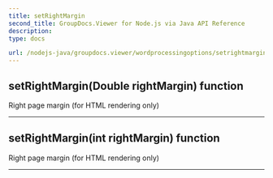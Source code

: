 ```yaml
---
title: setRightMargin
second_title: GroupDocs.Viewer for Node.js via Java API Reference
description: 
type: docs

url: /nodejs-java/groupdocs.viewer/wordprocessingoptions/setrightmargin/
---
```


## setRightMargin(Double rightMargin)  function
Right page margin (for HTML rendering only)


---


## setRightMargin(int rightMargin)  function
Right page margin (for HTML rendering only)


---



